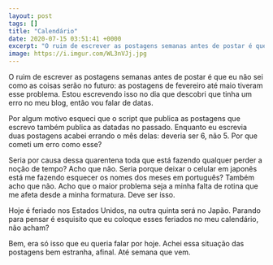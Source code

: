 ```yaml
---
layout: post
tags: []
title: "Calendário"
date: 2020-07-15 03:51:41 +0000
excerpt: "O ruim de escrever as postagens semanas antes de postar é que eu não sei como as coisas serão no..."
image: https://i.imgur.com/WL3nVJj.jpg
---
```


O ruim de escrever as postagens semanas antes de postar é que eu não sei como as coisas serão no futuro: as postagens de fevereiro até maio tiveram esse problema. Estou escrevendo isso no dia que descobri que tinha um erro no meu blog, então vou falar de datas.

Por algum motivo esqueci que o script que publica as postagens que escrevo também publica as datadas no passado. Enquanto eu escrevia duas postagens acabei errando o mês delas: deveria ser 6, não 5. Por que cometi um erro como esse?

Seria por causa dessa quarentena toda que está fazendo qualquer perder a noção de tempo? Acho que não. Seria porque deixar o celular em japonês está me fazendo esquecer os nomes dos meses em português? Também acho que não. Acho que o maior problema seja a minha falta de rotina que me afeta desde a minha formatura. Deve ser isso.

Hoje é feriado nos Estados Unidos, na outra quinta será no Japão. Parando para pensar é esquisito que eu coloque esses feriados no meu calendário, não acham?

Bem, era só isso que eu queria falar por hoje. Achei essa situação das postagens bem estranha, afinal. Até semana que vem.
